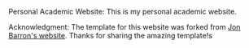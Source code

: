 Personal Academic Website: This is my personal academic website.

Acknowledgment: The template for this website was forked from [Jon Barron's website](https://github.com/jonbarron/jonbarron_website). Thanks for sharing the amazing template!s